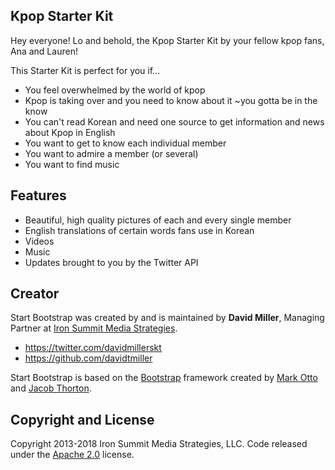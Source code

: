 ## Kpop Starter Kit

Hey everyone! Lo and behold, the Kpop Starter Kit by your fellow kpop fans, Ana and Lauren!

This Starter Kit is perfect for you if...
* You feel overwhelmed by the world of kpop
* Kpop is taking over and you need to know about it ~you gotta be in the know
* You can't read Korean and need one source to get information and news about Kpop in English
* You want to get to know each individual member
* You want to admire a member (or several)
* You want to find music

## Features

* Beautiful, high quality pictures of each and every single member
* English translations of certain words fans use in Korean
* Videos
* Music
* Updates brought to you by the Twitter API

## Creator

Start Bootstrap was created by and is maintained by **David Miller**, Managing Partner at [Iron Summit Media Strategies](http://www.ironsummitmedia.com/).

* https://twitter.com/davidmillerskt
* https://github.com/davidtmiller

Start Bootstrap is based on the [Bootstrap](http://getbootstrap.com/) framework created by [Mark Otto](https://twitter.com/mdo) and [Jacob Thorton](https://twitter.com/fat).

## Copyright and License

Copyright 2013-2018 Iron Summit Media Strategies, LLC. Code released under the [Apache 2.0](https://github.com/IronSummitMedia/startbootstrap-agency/blob/gh-pages/LICENSE) license.
